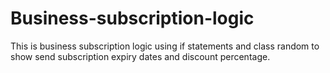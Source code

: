 # Business-subscription-logic
This is business subscription logic using if statements and class random to show send subscription expiry dates and discount percentage.
